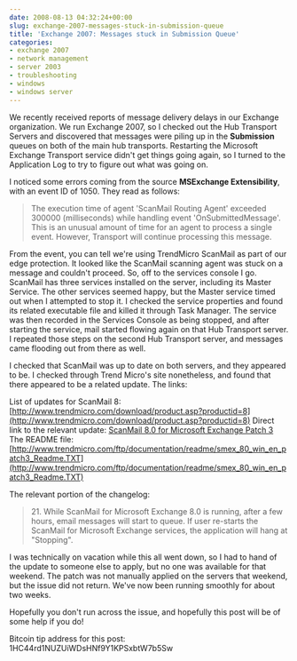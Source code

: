 ```yaml
---
date: 2008-08-13 04:32:24+00:00
slug: exchange-2007-messages-stuck-in-submission-queue
title: 'Exchange 2007: Messages stuck in Submission Queue'
categories:
- exchange 2007
- network management
- server 2003
- troubleshooting
- windows
- windows server
---
```


We recently received reports of message delivery delays in our Exchange organization. We run Exchange 2007, so I checked out the Hub Transport Servers and discovered that messages were piling up in the **Submission** queues on both of the main hub transports. Restarting the Microsoft Exchange Transport service didn't get things going again, so I turned to the Application Log to try to figure out what was going on.<!-- more -->

I noticed some errors coming from the source **MSExchange Extensibility**, with an event ID of 1050. They read as follows:


<blockquote>The execution time of agent 'ScanMail Routing Agent' exceeded 300000 (milliseconds) while handling event 'OnSubmittedMessage'. This is an unusual amount of time for an agent to process a single event. However, Transport will continue processing this message.</blockquote>


From the event, you can tell we're using TrendMicro ScanMail as part of our edge protection. It looked like the ScanMail scanning agent was stuck on a message and couldn't proceed. So, off to the services console I go. ScanMail has three services installed on the server, including its Master Service. The other services seemed happy, but the Master service timed out when I attempted to stop it. I checked the service properties and found its related executable file and killed it through Task Manager. The service was then recorded in the Services Console as being stopped, and after starting the service, mail started flowing again on that Hub Transport server. I repeated those steps on the second Hub Transport server, and messages came flooding out from there as well.

I checked that ScanMail was up to date on both servers, and they appeared to be. I checked through Trend Micro's site nonetheless, and found that there appeared to be a related update. The links:

List of updates for ScanMail 8:  [http://www.trendmicro.com/download/product.asp?productid=8](http://www.trendmicro.com/download/product.asp?productid=8)
Direct link to the relevant update:  [ScanMail 8.0 for Microsoft Exchange Patch 3](http://www.trendmicro.com/ftp/products/patches/smex_80_win_en_patch3.exe)
The README file:  [http://www.trendmicro.com/ftp/documentation/readme/smex_80_win_en_patch3_Readme.TXT](http://www.trendmicro.com/ftp/documentation/readme/smex_80_win_en_patch3_Readme.TXT)

The relevant portion of the changelog:


<blockquote>21. While ScanMail for Microsoft Exchange 8.0 is running, after a few hours, email messages will start to queue. If user re-starts the ScanMail for Microsoft Exchange services, the application will hang at "Stopping".</blockquote>


I was technically on vacation while this all went down, so I had to hand of the update to someone else to apply, but no one was available for that weekend. The patch was not manually applied on the servers that weekend, but the issue did not return. We've now been running smoothly for about two weeks.

Hopefully you don't run across the issue, and hopefully this post will be of some help if you do!

Bitcoin tip address for this post: 1HC44rd1NUZUiWDsHNf9Y1KPSxbtW7b5Sw
